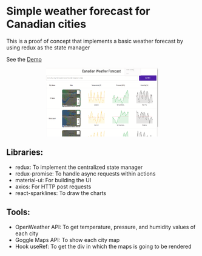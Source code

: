 # Simple weather forecast for Canadian cities

This is a proof of concept that implements a basic weather forecast by using redux as the state manager 

See the <a href="https://grid-photo-gallery.netlify.app" target="_blank">Demo</a>

<p align="center">
  <img align="center" width="295" height="180" src="/src/utils/images/screen.png">
</p>

## Libraries:
- redux: To implement the centralized state manager
- redux-promise: To handle async requests within actions
- material-ui: For building the UI
- axios: For HTTP post requests
- react-sparklines: To draw the charts
## Tools:
- OpenWeather API: To get temperature, pressure, and humidity values of each city
- Goggle Maps API: To show each city map
- Hook useRef: To get the div in which the maps is going to be rendered
